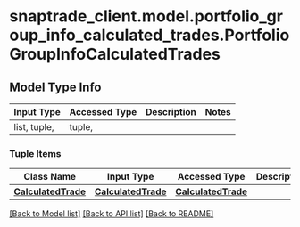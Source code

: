 # snaptrade_client.model.portfolio_group_info_calculated_trades.PortfolioGroupInfoCalculatedTrades

## Model Type Info
Input Type | Accessed Type | Description | Notes
------------ | ------------- | ------------- | -------------
list, tuple,  | tuple,  |  | 

### Tuple Items
Class Name | Input Type | Accessed Type | Description | Notes
------------- | ------------- | ------------- | ------------- | -------------
[**CalculatedTrade**](CalculatedTrade.md) | [**CalculatedTrade**](CalculatedTrade.md) | [**CalculatedTrade**](CalculatedTrade.md) |  | 

[[Back to Model list]](../../README.md#documentation-for-models) [[Back to API list]](../../README.md#documentation-for-api-endpoints) [[Back to README]](../../README.md)

